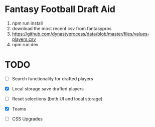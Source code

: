 # Fantasy Football Draft Aid

1. npm run install 
2. download the most recent csv from fantasypros 
3. https://github.com/dynastyprocess/data/blob/master/files/values-players.csv
4. npm run dev


# TODO
- [ ] Search functionality for drafted players 
- [x] Local storage save drafted players
- [ ] Reset selections (both UI and local storage)
- [x] Teams 
- [ ] CSS Upgrades

